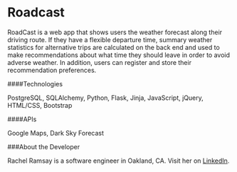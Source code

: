 # Roadcast

RoadCast is a web app that shows users the weather forecast along their driving route. If they have a flexible departure time, summary weather statistics for alternative trips are calculated on the back end and used to make recommendations about what time they should leave in order to avoid adverse weather. In addition, users can register and store their recommendation preferences.

####Technologies

PostgreSQL, SQLAlchemy, Python, Flask, Jinja, JavaScript, jQuery, HTML/CSS, Bootstrap

####APIs

Google Maps, Dark Sky Forecast

###About the Developer

Rachel Ramsay is a software engineer in Oakland, CA. Visit her on [LinkedIn](https://www.linkedin.com/in/rachelbuilds/).

